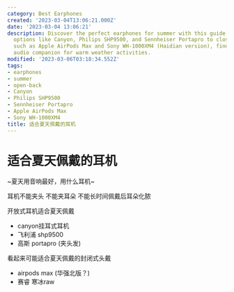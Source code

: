 ```yaml
---
category: Best Earphones
created: '2023-03-04T13:06:21.000Z'
date: '2023-03-04 13:06:21'
description: Discover the perfect earphones for summer with this guide. From open-back
  options like Canyon, Philips SHP9500, and Sennheiser Portapro to closed-back choices
  such as Apple AirPods Max and Sony WH-1000XM4 (Haidian version), find the ideal
  audio companion for warm weather activities.
modified: '2023-03-06T03:18:34.552Z'
tags:
- earphones
- summer
- open-back
- Canyon
- Philips SHP9500
- Sennheiser Portapro
- Apple AirPods Max
- Sony WH-1000XM4
title: 适合夏天佩戴的耳机
---
```


# 适合夏天佩戴的耳机

~夏天用音响最好，用什么耳机~

耳机不能夹头 不能夹耳朵 不能长时间佩戴后耳朵化脓

开放式耳机适合夏天佩戴

- canyon挂耳式耳机
- 飞利浦 shp9500
- 高斯 portapro (夹头发)

看起来可能适合夏天佩戴的封闭式头戴

- airpods max (华强北版？)
- 赛睿 寒冰raw
